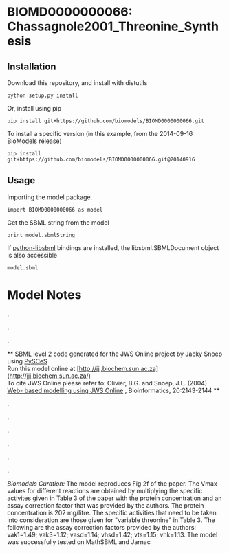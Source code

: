 # BIOMD0000000066: Chassagnole2001_Threonine_Synthesis

## Installation

Download this repository, and install with distutils

`python setup.py install`

Or, install using pip

`pip install git+https://github.com/biomodels/BIOMD0000000066.git`

To install a specific version (in this example, from the 2014-09-16 BioModels release)

`pip install git+https://github.com/biomodels/BIOMD0000000066.git@20140916`

## Usage

Importing the model package.

`import BIOMD0000000066 as model`

Get the SBML string from the model

`print model.sbmlString`

If [python-libsbml](https://pypi.python.org/pypi/python-libsbml) bindings are
installed, the libsbml.SBMLDocument object is also accessible

`model.sbml`


# Model Notes


.

.

.

** [SBML](http://www.sbml.org/) level 2 code generated for the JWS Online project by Jacky Snoep using [PySCeS](http://pysces.sourceforge.net/)   
Run this model online at
[http://jjj.biochem.sun.ac.za](http://jjj.biochem.sun.ac.za/)  
To cite JWS Online please refer to: Olivier, B.G. and Snoep, J.L. (2004) [Web-
based modelling using JWS
Online](http://bioinformatics.oupjournals.org/cgi/content/abstract/20/13/2143)
, Bioinformatics, 20:2143-2144 **

.

.

.

.

.

.

_Biomodels Curation:_ The model reproduces Fig 2f of the paper. The Vmax
values for different reactions are obtained by multiplying the specific
activites given in Table 3 of the paper with the protein concentration and an
assay correction factor that was provided by the authors. The protein
concentration is 202 mg/litre. The specific activities that need to be taken
into consideration are those given for "variable threonine" in Table 3. The
following are the assay correction factors provided by the authors: vak1=1.49;
vak3=1.12; vasd=1.14; vhsd=1.42; vts=1.15; vhk=1.13. The model was
successfully tested on MathSBML and Jarnac


